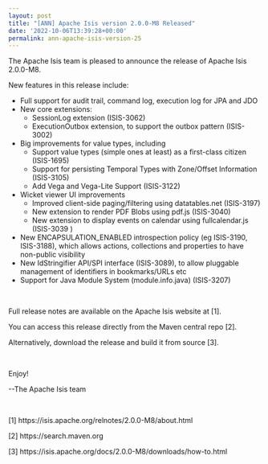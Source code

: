 ```yaml
---
layout: post
title: "[ANN] Apache Isis version 2.0.0-M8 Released"
date: '2022-10-06T13:39:28+00:00'
permalink: ann-apache-isis-version-25
---
```

<p>The Apache Isis team is pleased to announce the release of Apache Isis 2.0.0-M8.<br></p><p>New features in this release include:<br></p><ul><li>Full support for audit trail, command log, execution log for JPA and JDO</li><li>New core extensions:<ul><li>SessionLog extension (ISIS-3062)</li><li>ExecutionOutbox extension, to support the outbox pattern (ISIS-3002)</li></ul></li><li>Big improvements for value types, including<ul><li>Support value types (simple ones at least) as a first-class citizen (ISIS-1695)</li><li>Support for persisting Temporal Types with Zone/Offset Information (ISIS-3105)</li><li>Add Vega and Vega-Lite Support (ISIS-3122)</li></ul></li><li>Wicket viewer UI improvements<ul><li>Improved client-side paging/filtering using datatables.net (ISIS-3197)</li><li>New extension to render PDF Blobs using pdf.js (ISIS-3040)</li><li>New extension to display events on calendar using fullcalendar.js (ISIS-3039 )</li></ul></li><li>New ENCAPSULATION_ENABLED introspection policy (eg ISIS-3190, ISIS-3188), which allows actions, collections and properties to have non-public visibility</li><li>New IdStringifier API/SPI interface (ISIS-3089), to allow pluggable management of identifiers in bookmarks/URLs etc</li><li>Support for Java Module System (module.info.java) (ISIS-3207)<br></li></ul><p><br></p><p>Full release notes are available on the Apache Isis website at [1].<br></p><p>You can access this release directly from the Maven central repo [2].&nbsp;<br></p><p>Alternatively, download the release and build it from source [3].</p><p><br></p><p>Enjoy!<br></p><p>--The Apache Isis team<br></p><p><br></p><p>[1] https://isis.apache.org/relnotes/2.0.0-M8/about.html</p><p>[2] https://search.maven.org</p><p>[3] https://isis.apache.org/docs/2.0.0-M8/downloads/how-to.html</p><div><br></div>
